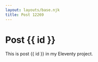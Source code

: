 ```yaml
---
layout: layouts/base.njk
title: Post 12269
---
```


# Post {{ id }}

This is post {{ id }} in my Eleventy project.
